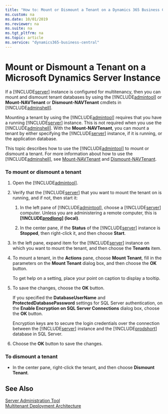 ```yaml
---
title: "How to: Mount or Dismount a Tenant on a Dynamics 365 Business Central Server Instance"
ms.custom: na
ms.date: 10/01/2019
ms.reviewer: na
ms.suite: na
ms.tgt_pltfrm: na
ms.topic: article
ms.service: "dynamics365-business-central"
---
```

# Mount or Dismount a Tenant on a Microsoft Dynamics Server Instance
If a [!INCLUDE[server](../developer/includes/server.md)] instance is configured for multitenancy, then you can mount and dismount tenant databases by using the [!INCLUDE[admintool](../developer/includes/admintool.md)] or **Mount-NAVTenant** or **Dismount-NAVTenant** cmdlets in [!INCLUDE[adminshell](../developer/includes/adminshell.md)].  

 Mounting a tenant by using the [!INCLUDE[admintool](../developer/includes/admintool.md)] requires that you have a running [!INCLUDE[server](../developer/includes/server.md)] instance. This is not required when you use the [!INCLUDE[adminshell](../developer/includes/adminshell.md)]. With the **Mount-NAVTenant**, you can mount a tenant by either specifying the [!INCLUDE[server](../developer/includes/server.md)] instance, if it is running, or the application database.  

 This topic describes how to use the [!INCLUDE[admintool](../developer/includes/admintool.md)] to mount or dismount a tenant. For more information about how to use the [!INCLUDE[adminshell](../developer/includes/adminshell.md)], see [Mount-NAVTenant](https://go.microsoft.com/FwLink/?LinkId=401372) and [Dismount-NAVTenant](https://go.microsoft.com/FwLink/?LinkId=401354).  

### To mount or dismount a tenant  

1.  Open the [!INCLUDE[admintool](../developer/includes/admintool.md)].  

2.  Verify that the [!INCLUDE[server](../developer/includes/server.md)] that you want to mount the tenant on is running, and if not, then start it:  

    1.  In the left pane of [!INCLUDE[admintool](../developer/includes/admintool.md)], choose a [!INCLUDE[server](../developer/includes/server.md)] computer. Unless you are administering a remote computer, this is **[!INCLUDE[prodlong](../developer/includes/prodlong.md)] \(local\)**.  

    2.  In the center pane, if the **Status** of the [!INCLUDE[server](../developer/includes/server.md)] instance is **Stopped**, then right-click it, and then choose **Start**.  

3.  In the left pane, expand item for the [!INCLUDE[server](../developer/includes/server.md)] instance on which you want to mount the tenant, and then choose the **Tenants** item.  

4.  To mount a tenant, in the **Actions** pane, choose **Mount Tenant**, fill in the parameters on the **Mount Tenant** dialog box, and then choose the **OK** button.  

     To get help on a setting, place your point on caption to display a tooltip.  

    
5.  To save the changes, choose the **OK** button.  

     If you specified the **DatabaseUserName** and **ProtectedDatabasePassword** settings for SQL Server authentication, on the **Enable Encryption on SQL Server Connections** dialog box, choose the **OK** button.  

     Encryption keys are to secure the login credentials over the connection between the [!INCLUDE[server](../developer/includes/server.md)] instance and the [!INCLUDE[prodshort](../developer/includes/prodshort.md)] database in SQL Server.  

6.  Choose the **OK** button to save the changes.  

### To dismount a tenant  

-   In the center pane, right-click the tenant, and then choose **Dismount Tenant**.  

## See Also  
 [Server Administration Tool](administration-tool.md)   
 [Multitenant Deployment Architecture](../deployment/Multitenant-Deployment-Architecture.md)

